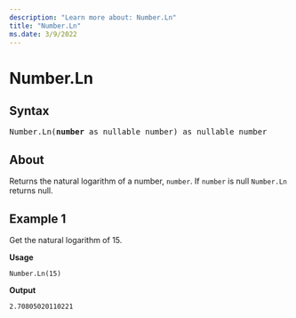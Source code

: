 ```yaml
---
description: "Learn more about: Number.Ln"
title: "Number.Ln"
ms.date: 3/9/2022
---
```

# Number.Ln

## Syntax

<pre>
Number.Ln(<b>number</b> as nullable number) as nullable number
</pre>
  
## About

Returns the natural logarithm of a number, `number`. If `number` is null `Number.Ln` returns null.

## Example 1

Get the natural logarithm of 15.

**Usage**

```powerquery-m
Number.Ln(15)
```

**Output**

`2.70805020110221`

